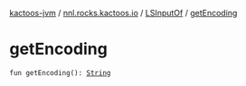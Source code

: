 [kactoos-jvm](../../index.md) / [nnl.rocks.kactoos.io](../index.md) / [LSInputOf](index.md) / [getEncoding](./get-encoding.md)

# getEncoding

`fun getEncoding(): `[`String`](https://kotlinlang.org/api/latest/jvm/stdlib/kotlin/-string/index.html)